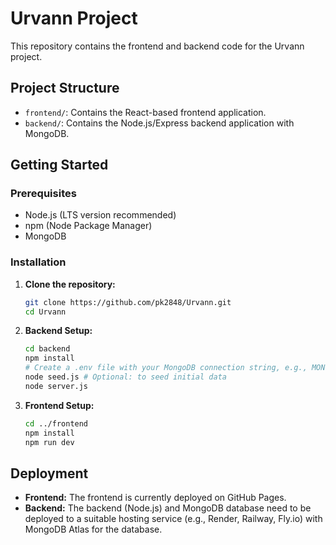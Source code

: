 # Urvann Project

This repository contains the frontend and backend code for the Urvann project.

## Project Structure

- `frontend/`: Contains the React-based frontend application.
- `backend/`: Contains the Node.js/Express backend application with MongoDB.

## Getting Started

### Prerequisites

- Node.js (LTS version recommended)
- npm (Node Package Manager)
- MongoDB

### Installation

1. **Clone the repository:**
   ```bash
   git clone https://github.com/pk2848/Urvann.git
   cd Urvann
   ```

2. **Backend Setup:**
   ```bash
   cd backend
   npm install
   # Create a .env file with your MongoDB connection string, e.g., MONGODB_URI=your_mongodb_uri
   node seed.js # Optional: to seed initial data
   node server.js
   ```

3. **Frontend Setup:**
   ```bash
   cd ../frontend
   npm install
   npm run dev
   ```

## Deployment

- **Frontend:** The frontend is currently deployed on GitHub Pages.
- **Backend:** The backend (Node.js) and MongoDB database need to be deployed to a suitable hosting service (e.g., Render, Railway, Fly.io) with MongoDB Atlas for the database.